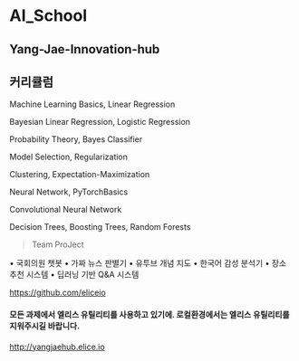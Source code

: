 # AI_School

## Yang-Jae-Innovation-hub

## 커리큘럼

Machine Learning Basics, Linear Regression

Bayesian Linear Regression, Logistic Regression

Probability Theory, Bayes Classifier

Model Selection, Regularization

Clustering, Expectation-Maximization

Neural Network, PyTorchBasics

Convolutional Neural Network

Decision Trees, Boosting Trees, Random Forests


>  Team ProJect

 • 국회의원 챗봇 • 가짜 뉴스 판별기 • 유투브 개념 지도 • 한국어 감성 분석기 • 장소 추천 시스템 • 딥러닝 기반 Q&A 시스템
 
 https://github.com/eliceio
 
 

#### 모든 과제에서 엘리스 유틸리티를 사용하고 있기에. 로컬환경에서는 엘리스 유틸리티를 지워주시길 바랍니다.


http://yangjaehub.elice.io
